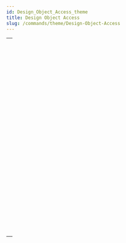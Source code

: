 ```yaml
---
id: Design_Object_Access_theme
title: Design Object Access
slug: /commands/theme/Design-Object-Access
---
```


|                                                                                                                               |
| ----------------------------------------------------------------------------------------------------------------------------- |
| [<!-- INCLUDE #_command_.Current method path.Syntax -->](../../commands-legacy/current-method-path.md)<br/>                   |
| [<!-- INCLUDE #_command_.FORM EDIT.Syntax -->](../../commands-legacy/form-edit.md)<br/>                                       |
| [<!-- INCLUDE #_command_.FORM GET NAMES.Syntax -->](../../commands-legacy/form-get-names.md)<br/>                             |
| [<!-- INCLUDE #_command_.METHOD Get attribute.Syntax -->](../../commands-legacy/method-get-attribute.md)<br/>                 |
| [<!-- INCLUDE #_command_.METHOD GET ATTRIBUTES.Syntax -->](../../commands-legacy/method-get-attributes.md)<br/>               |
| [<!-- INCLUDE #_command_.METHOD GET CODE.Syntax -->](../../commands-legacy/method-get-code.md)<br/>                           |
| [<!-- INCLUDE #_command_.METHOD GET COMMENTS.Syntax -->](../../commands-legacy/method-get-comments.md)<br/>                   |
| [<!-- INCLUDE #_command_.METHOD GET FOLDERS.Syntax -->](../../commands-legacy/method-get-folders.md)<br/>                     |
| [<!-- INCLUDE #_command_.METHOD GET MODIFICATION DATE.Syntax -->](../../commands-legacy/method-get-modification-date.md)<br/> |
| [<!-- INCLUDE #_command_.METHOD GET NAMES.Syntax -->](../../commands-legacy/method-get-names.md)<br/>                         |
| [<!-- INCLUDE #_command_.METHOD Get path.Syntax -->](../../commands-legacy/method-get-path.md)<br/>                           |
| [<!-- INCLUDE #_command_.METHOD GET PATHS.Syntax -->](../../commands-legacy/method-get-paths.md)<br/>                         |
| [<!-- INCLUDE #_command_.METHOD GET PATHS FORM.Syntax -->](../../commands-legacy/method-get-paths-form.md)<br/>               |
| [<!-- INCLUDE #_command_.METHOD OPEN PATH.Syntax -->](../../commands-legacy/method-open-path.md)<br/>                         |
| [<!-- INCLUDE #_command_.METHOD RESOLVE PATH.Syntax -->](../../commands-legacy/method-resolve-path.md)<br/>                   |
| [<!-- INCLUDE #_command_.METHOD SET ACCESS MODE.Syntax -->](../../commands-legacy/method-set-access-mode.md)<br/>             |
| [<!-- INCLUDE #_command_.METHOD SET ATTRIBUTE.Syntax -->](../../commands-legacy/method-set-attribute.md)<br/>                 |
| [<!-- INCLUDE #_command_.METHOD SET ATTRIBUTES.Syntax -->](../../commands-legacy/method-set-attributes.md)<br/>               |
| [<!-- INCLUDE #_command_.METHOD SET CODE.Syntax -->](../../commands-legacy/method-set-code.md)<br/>                           |
| [<!-- INCLUDE #_command_.METHOD SET COMMENTS.Syntax -->](../../commands-legacy/method-set-comments.md)<br/>                   |

